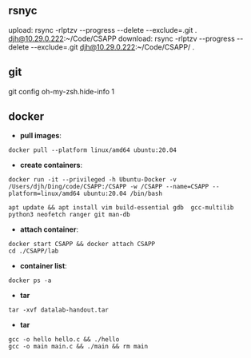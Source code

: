 ## rsnyc
upload:     rsync -rlptzv --progress --delete --exclude=.git . djh@10.29.0.222:~/Code/CSAPP
download:   rsync -rlptzv --progress --delete --exclude=.git djh@10.29.0.222:~/Code/CSAPP/ .

## git
git config oh-my-zsh.hide-info 1

## docker
- **pull images**:
```
docker pull --platform linux/amd64 ubuntu:20.04
```
- **create containers**:
```
docker run -it --privileged -h Ubuntu-Docker -v /Users/djh/Ding/code/CSAPP:/CSAPP -w /CSAPP --name=CSAPP --platform=linux/amd64 ubuntu:20.04 /bin/bash

apt update && apt install vim build-essential gdb  gcc-multilib python3 neofetch ranger git man-db
```

- **attach container**:
```
docker start CSAPP && docker attach CSAPP
cd ./CSAPP/lab
```

- **container list**:
```
docker ps -a
```

- **tar**
```
tar -xvf datalab-handout.tar 
```

- **tar**
```
gcc -o hello hello.c && ./hello
gcc -o main main.c && ./main && rm main
```
